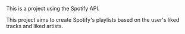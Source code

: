 This is a project using the Spotify API.

This project aims to create Spotify's playlists based on the user's liked tracks and liked artists.